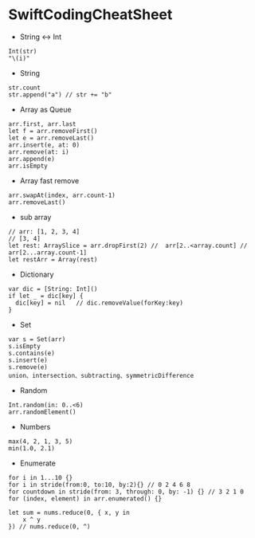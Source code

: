 # SwiftCodingCheatSheet

- String <-> Int
```
Int(str)
"\(i)"
```

- String
```
str.count
str.append("a") // str += "b"

```

- Array as Queue
```
arr.first, arr.last
let f = arr.removeFirst()
let e = arr.removeLast()
arr.insert(e, at: 0)
arr.remove(at: i)
arr.append(e)
arr.isEmpty
```

- Array fast remove
```
arr.swapAt(index, arr.count-1)
arr.removeLast()
```

- sub array
```
// arr: [1, 2, 3, 4]
// [3, 4]
let rest: ArraySlice = arr.dropFirst(2) //  arr[2..<array.count] //  arr[2...array.count-1]
let restArr = Array(rest)
```

- Dictionary
```
var dic = [String: Int]()
if let _ = dic[key] {
  dic[key] = nil   // dic.removeValue(forKey:key)
}
```

- Set
```
var s = Set(arr)
s.isEmpty
s.contains(e)
s.insert(e)
s.remove(e)
union、intersection、subtracting、symmetricDifference
```

- Random
```
Int.random(in: 0..<6)
arr.randomElement()
```

- Numbers
```
max(4, 2, 1, 3, 5)
min(1.0, 2.1)
```

- Enumerate 

```
for i in 1...10 {}
for i in stride(from:0, to:10, by:2){} // 0 2 4 6 8
for countdown in stride(from: 3, through: 0, by: -1) {} // 3 2 1 0
for (index, element) in arr.enumerated() {}

let sum = nums.reduce(0, { x, y in
    x ^ y
}) // nums.reduce(0, ^)


```
